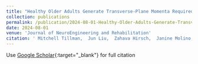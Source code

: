 ```yaml
---
title: "Healthy Older Adults Generate Transverse-Plane Momenta Required for 90$^circ$ Turns While Walking during the Same Phases of Gait as Used in Straight-Line Gait"
collection: publications
permalink: /publication/2024-08-01-Healthy-Older-Adults-Generate-Transverse-Plane-Momenta-Required-for-90circ-Turns-While-Walking-during-the-Same-Phases-of-Gait-as-Used-in-Straight-Line-Gait
date: 2024-08-01
venue: 'Journal of NeuroEngineering and Rehabilitation'
citation: ' Mitchell Tillman,  Jun Liu,  Zahava Hirsch,  Janine Molino,  Antonia Zaferiou, &quot;Healthy Older Adults Generate Transverse-Plane Momenta Required for 90$^circ$ Turns While Walking during the Same Phases of Gait as Used in Straight-Line Gait.&quot; Journal of NeuroEngineering and Rehabilitation, 2024.'
---
```

Use [Google Scholar](https://scholar.google.com/scholar?q=Healthy+Older+Adults+Generate+Transverse+Plane+Momenta+Required+for+90$^circ$+Turns+While+Walking+during+the+Same+Phases+of+Gait+as+Used+in+Straight+Line+Gait){:target="_blank"} for full citation